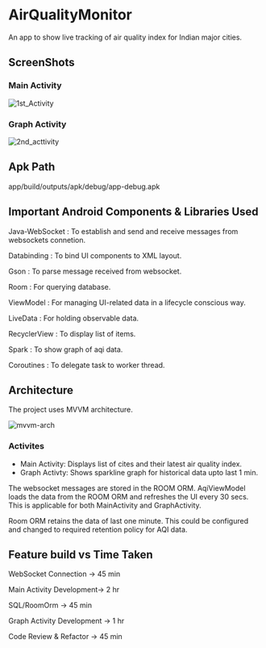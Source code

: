 # AirQualityMonitor
An app to show live tracking of air quality index for Indian major cities.

## ScreenShots

### Main Activity
![1st_Activity](https://user-images.githubusercontent.com/13044058/123695285-fea70a80-d877-11eb-9208-10ad8e343d02.png)

### Graph Activity
![2nd_acttivity](https://user-images.githubusercontent.com/13044058/123695316-09fa3600-d878-11eb-90dc-7597e54f8b03.png)


## Apk Path
app/build/outputs/apk/debug/app-debug.apk

## Important Android Components & Libraries Used

Java-WebSocket : To establish and send and receive messages from websockets connetion.

Databinding : To bind UI components to XML layout.

Gson : To parse message received from websocket.

Room : For querying database.

ViewModel : For managing UI-related data in a lifecycle conscious way.

LiveData : For holding observable data.

RecyclerView : To display list of items.

Spark : To show graph of aqi data.

Coroutines : To delegate task to worker thread.

## Architecture

The project uses MVVM architecture.

![mvvm-arch](https://user-images.githubusercontent.com/13044058/123699994-88a5a200-d87d-11eb-9c56-6542f7af938a.png)

### Activites

- Main Activity: Displays list of cites and their latest air quality index.
- Graph Activty: Shows sparkline graph for historical data upto last 1 min.


The websocket messages are stored in the ROOM ORM. AqiViewModel loads the data from the ROOM ORM and refreshes the UI every 30 secs. This is applicable for both MainActivity and GraphActivity. 

Room ORM retains the data of last one minute. This could be configured and changed to required retention policy for AQI data.

## Feature build vs Time Taken

WebSocket Connection -> 45 min

Main Activity Development-> 2 hr

SQL/RoomOrm -> 45 min

Graph Activity Development -> 1 hr

Code Review & Refactor -> 45 min
